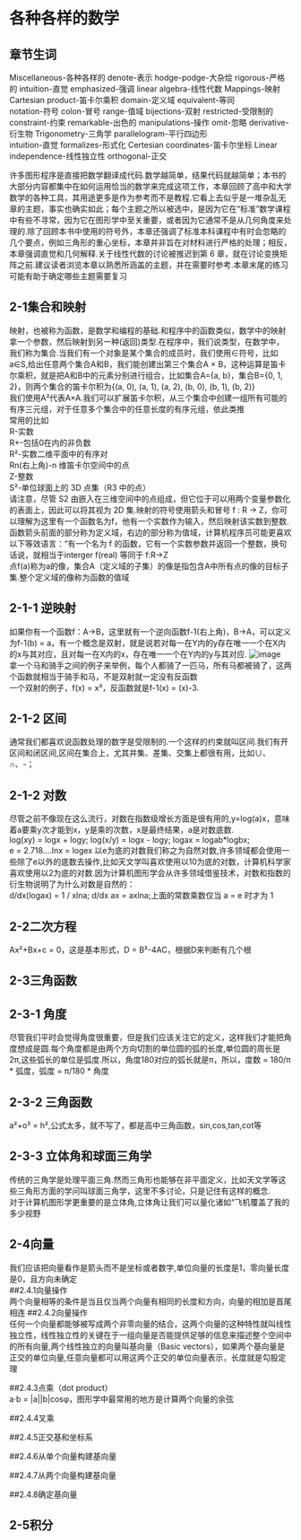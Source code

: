 # 各种各样的数学    

## **章节生词**  
Miscellaneous-各种各样的  denote-表示 hodge-podge-大杂烩   rigorous-严格的  intuition-直觉  emphasized-强调  linear algebra-线性代数  Mappings-映射  Cartesian product-笛卡尔乘积  domain-定义域  equivalent-等同  
notation-符号   colon-冒号  range-值域  bijections-双射  restricted-受限制的  constraint-约束  remarkable-出色的  manipulations-操作  omit-忽略  derivative-衍生物  Trigonometry-三角学  parallelogram-平行四边形  
intuition-直觉  formalizes-形式化  Certesian coordinates-笛卡尔坐标  Linear independence-线性独立性  orthogonal-正交  


许多图形程序是直接把数学翻译成代码.数学越简单，结果代码就越简单；本书的大部分内容都集中在如何运用恰当的数学来完成这项工作，本章回顾了高中和大学数学的各种工具，其用途更多是作为参考而不是教程.它看上去似乎是一堆杂乱无章的主题，事实也确实如此；每个主题之所以被选中，是因为它在“标准”数学课程中有些不寻常，因为它在图形学中至关重要，或者因为它通常不是从几何角度来处理的.除了回顾本书中使用的符号外，本章还强调了标准本科课程中有时会忽略的几个要点，例如三角形的重心坐标，本章并非旨在对材料进行严格的处理；相反，本章强调直觉和几何解释.关于线性代数的讨论被推迟到第 6 章，就在讨论变换矩阵之前.建议读者浏览本章以熟悉所涵盖的主题，并在需要时参考.本章末尾的练习可能有助于确定哪些主题需要复习  



## 2-1集合和映射  
  映射，也被称为函数，是数学和编程的基础.和程序中的函数类似，数学中的映射拿一个参数，然后映射到另一种(返回)类型.在程序中，我们说类型，在数学中，我们称为集合.当我们有一个对象是某个集合的成员时，我们使用∈符号，比如a∈S,给出任意两个集合A和B，我们能创建出第三个集合A × B，这种运算是笛卡尔乘积，就是把A和B中的元素分别进行组合，比如集合A={a, b}，集合B={0, 1, 2}，则两个集合的笛卡尔积为{(a, 0), (a, 1), (a, 2), (b, 0), (b, 1), (b, 2)}  
  我们使用A²代表A×A.我们可以扩展笛卡尔积，从三个集合中创建一组所有可能的有序三元组，对于任意多个集合中的任意长度的有序元组，依此类推  
  常用的比如    
  R-实数  
  R+-包括0在内的非负数  
  R²-实数二维平面中的有序对  
  Rn(右上角)-n 维笛卡尔空间中的点  
  Z-整数  
  S²-单位球面上的 3D 点集（R3 中的点）  
  请注意，尽管 S2 由嵌入在三维空间中的点组成，但它位于可以用两个变量参数化的表面上，因此可以将其视为 2D 集.映射的符号使用箭头和冒号  f : R → Z，你可以理解为这里有一个函数名为f，他有一个实数作为输入，然后映射该实数到整数.函数箭头前面的部分称为定义域，右边的部分称为值域，计算机程序员可能更喜欢以下等效语言：“有一个名为 f 的函数，它有一个实数参数并返回一个整数，换句话说，就相当于interger f(real) 等同于 f:R→Z  
  点f(a)称为a的像，集合A（定义域的子集）的像是指包含A中所有点的像的目标子集.整个定义域的像称为函数的值域  

## 2-1-1 逆映射
  如果你有一个函数f：A→B，这里就有一个逆向函数f-1(右上角)，B→A，可以定义为f-1(b) = a，有一个概念是双射，就是说若对每一在Y内的y存在唯一一个在X内的x与其对应，且对每一在X内的x，存在唯一一个在Y内的y与其对应.
  ![image](https://github.com/user-attachments/assets/f654c01c-3096-48fc-835f-7053c72f892a)  
  拿一个马和骑手之间的例子来举例，每个人都骑了一匹马，所有马都被骑了，这两个函数就相当于骑手和马，不是双射就一定没有反函数  
  一个双射的例子，f(x) = x³，反函数就是f-1(x) = (x)-3.  
## 2-1-2 区间  
  通常我们都喜欢说函数处理的数字是受限制的.一个这样的约束就叫区间.我们有开区间和闭区间,区间在集合上，尤其并集、差集、交集上都很有用，比如∪、∩、-； 
## 2-1-2 对数  
  尽管之前不像现在这么流行，对数在指数级增长方面是很有用的,y=log(a)x，意味着a要乘y次才能到x，y是乘的次数，x是最终结果，a是对数底数.  
  log(xy) = logx + logy; log(x/y) = logx - logy; logax = logab*logbx;  
  e = 2.718....lnx = logex 以e为底的对数我们称之为自然对数,许多领域都会使用一些除了e以外的底数去操作,比如天文学叫喜欢使用以10为底的对数，计算机科学家喜欢使用以2为底的对数.因为计算机图形学会从许多领域借鉴技术，对数和指数的衍生物说明了为什么对数是自然的：  
  d/dx(logax) = 1 / xlna;  d/dx ax = axlna;上面的常数乘数仅当 a = e 时才为 1  
    
## 2-2二次方程  
  Ax²+Bx+c = 0，这是基本形式，D = B²-4AC，根据D来判断有几个根  

## 2-3三角函数  
## 2-3-1 角度  
  尽管我们平时会觉得角度很重要，但是我们应该关注它的定义，这样我们才能把角度想成是圆.每个角度都是由两个方向切割的单位圆的弧的长度,单位圆的周长是2π,这些弧长的单位是弧度.所以，角度180对应的弧长就是π，所以，度数 = 180/π * 弧度，弧度 = π/180 * 角度   
    
## 2-3-2 三角函数  
  a²+o² = h²,公式太多，就不写了，都是高中三角函数，sin,cos,tan,cot等  

## 2-3-3 立体角和球面三角学  
  传统的三角学是处理平面三角.然而三角形也能够在非平面定义，比如天文学等这些三角形方面的学问叫球面三角学，这里不多讨论，只是记住有这样的概念.  
  对于计算机图形学更重要的是立体角,立体角让我们可以量化诸如“飞机覆盖了我的多少视野  

## 2-4向量 
我们应该把向量看作是箭头而不是坐标或者数字,单位向量的长度是1，零向量长度是0，且方向未确定  
  ##2.4.1向量操作  
  两个向量相等的条件是当且仅当两个向量有相同的长度和方向，向量的相加是首尾相连
  ##2.4.2向量操作  
  任何一个向量都能够被写成两个非零向量的结合，这两个向量的这种特性就叫线性独立性，线性独立性的关键在于一组向量是否能提供足够的信息来描述整个空间中的所有向量,两个线性独立的向量叫基向量（Basic vectors），如果两个基向量是正交的单位向量,任意向量都可以用这两个正交的单位向量表示，长度就是勾股定理  
    
  ##2.4.3点乘（dot product）  
  a·b = |a||b|cosφ，图形学中最常用的地方是计算两个向量的余弦  
  
  ##2.4.4叉乘  


  ##2.4.5正交基和坐标系    

  ##2.4.6从单个向量构建基向量  



  ##2.4.7从两个向量构建基向量  

  ##2.4.8确定基向量  


## 2-5积分   














